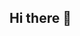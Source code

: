 ## Hi there 👋

<!--
**Mr-Latrell/Mr-Latrell** is a ✨ _special_ ✨ repository because its `README.md` (this file) appears on your GitHub profile.

Here are some ideas to get you started:

- 🔭 I’m currently working on ...
- 🌱 I’m currently learning ...Cybersecurity
- 👯 I’m looking to collaborate on Operation System Concepts and Usage
- 🤔 I’m looking for help with ...
- 💬 Ask me about ...
- 📫 How to reach me: ...
- 😄 Pronouns: ...He
- ⚡ Fun fact: ...
-->
